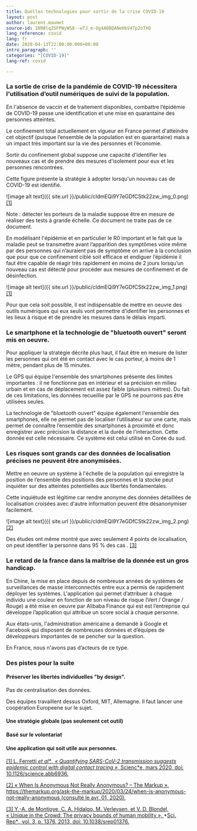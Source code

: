 ```yaml
---
title: Quelles technologies pour sortir de la crise COVID-19
layout: post
author: laurent.maumet
source-id: 1N9BlqZSFPWyWS8--wTJ_m-Og4A0BQANeHbV4Tp2oTXQ
lang_reference: covid
lang: fr
date: 2020-04-13T22:00:00.000+00:00
intro_paragraph: ''
categories: "[COVID-19]"
lang-ref: covid

---
```

### La sortie de crise de la pandémie de COVID-19 nécessitera l'utilisation d’outil numériques de suivi de la population. 

En l'absence de vaccin et de traitement disponibles, combattre l’épidémie de COVID-19 passe une identification et une mise en quarantaine des personnes atteintes.

Le confinement total actuellement en vigueur en France permet d'atteindre cet objectif (puisque l’ensemble de la population est en quarantaine) mais a un impact très important sur la vie des personnes et l’économie.

Sortir du confinement global suppose une capacité d'identifier les nouveaux cas et de prendre des mesures d'isolement pour eux et les personnes rencontrées.

Cette figure présente la stratégie à adopter lorsqu'un nouveau cas de COVID-19 est identifié.

![image alt text]({{ site.url }}/public/cIdmEQi9Y7eGDfCStk22zw_img_0.png)[\[1\]](https://www.zotero.org/google-docs/?lUqCzu)

Note : détecter les porteurs de la maladie suppose être en mesure de réaliser des tests à grande échelle. Ce document ne traite pas de ce document.

En modélisant l'épidémie et en particulier le R0 important et le fait que la maladie peut se transmettre avant l’apparition des symptômes voire même par des personnes qui n’auraient pas de symptôme on arrive à la conclusion que pour que ce confinement ciblé soit efficace et endiguer l’épidémie il faut être capable de réagir très rapidement en moins de 2 jours lorsqu’un nouveau cas est détecté pour procéder aux mesures de confinement et de  désinfection.

![image alt text]({{ site.url }}/public/cIdmEQi9Y7eGDfCStk22zw_img_1.png)[\[1\]](https://www.zotero.org/google-docs/?C3nU2C)

Pour que cela soit possible, il est indispensable de mettre en oeuvre des outils numériques qui eux seuls vont permettre d'identifier les personnes et les lieux à  risque et de prendre les mesures dans le délais imparti.

### Le smartphone et la technologie de "bluetooth ouvert" seront mis en oeuvre.

Pour appliquer la stratégie décrite plus haut, il faut être en mesure de lister les personnes qui ont été en contact avec le cas porteur, à moins de 1 mètre, pendant plus de 15 minutes.

Le GPS qui équipe l'ensemble des smartphones  présente des limites importantes : il ne fonctionne pas en intérieur et sa précision en milieu urbain et en cas de déplacement est assez faible (plusieurs mètres). Du fait de ces limitations, les données recueillie par le GPS ne pourrons pas être utilisées seules.

La technologie de "bluetooth ouvert" équipe également l'ensemble des smartphones, elle ne permet pas de localiser l’utilisateur sur une carte, mais permet de connaître l’ensemble des smartphones à proximité et donc enregistrer avec précision la distance et la durée de l'interaction. Cette donnée est celle nécessaire. Ce système est celui utilisé en Corée du sud.

### Les risques sont grands car des données de localisation précises ne peuvent être anonymisées.

Mettre en oeuvre un système à l'échelle de la population qui enregistre la position de l’ensemble des positions des personnes et la stocke peut inquiéter sur des atteintes potentielles aux libertés fondamentales.

Cette inquiétude est légitime car rendre anonyme des données détaillées de localisation croisées avec d'autre information peuvent être désanonymiser facilement.

![image alt text]({{ site.url }}/public/cIdmEQi9Y7eGDfCStk22zw_img_2.png)[\[2\]](https://www.zotero.org/google-docs/?RpRzXM)

Des études ont même montré que avec seulement 4 points de localisation, on peut identifier la personne dans 95 % des cas . [\[3\]](https://www.zotero.org/google-docs/?NJihb7)

### Le retard de la france dans la maîtrise de la donnée est un gros handicap.

En Chine, la mise en place depuis de nombreuse années de systèmes de surveillances de masse interconnectés entre eux a permis de rapidement déployer les systèmes. L'application qui permet d’attribuer à chaque individu une couleur en fonction de son niveau de risque (Vert / Orange / Rouge) a été mise en oeuvre par Alibaba Finance qui est est l’entreprise qui développe l’application qui attribue un score social à chaque personne.

Aux états-unis, l'administration américaine a demandé à Google et Facebook qui disposent de nombreuses données et d’équipes de développeurs importantes de se pencher sur la question.

En France, nous n'avons pas d’acteurs de ce type.

### Des pistes pour la suite

#### Préserver les libertés individuelles "by design".

Pas de centralisation des données.

Des équipes travaillent dessus Oxford, MIT, Allemagne. Il faut lancer une coopération Europeene sur le sujet.

#### Une stratégie globale (pas seulement cet outil)

#### Basé sur le volontariat

#### Une application qui soit utile aux personnes.

[\[1\]	L. Ferretti _et al*., « Quantifying SARS-CoV-2 transmission suggests epidemic control with digital contact tracing »,_ Scienc*e, mars 2020, doi: 10.1126/science.abb6936.](https://www.zotero.org/google-docs/?1rDcct)

[\[2\]	« When Is Anonymous Not Really Anonymous? – The Markup ». https://themarkup.org/ask-the-markup/2020/03/24/when-is-anonymous-not-really-anonymous (consulté le avr. 01, 2020).](https://www.zotero.org/google-docs/?1rDcct)

[\[3\]	Y.-A. de Montjoye, C. A. Hidalgo, M. Verleysen, et V. D. Blondel, « Unique in the Crowd: The privacy bounds of human mobility », ](https://www.zotero.org/google-docs/?1rDcct)*[Sci. Rep*., vol. 3, p. 1376, 2013, doi: 10.1038/srep01376.](https://www.zotero.org/google-docs/?1rDcct)
